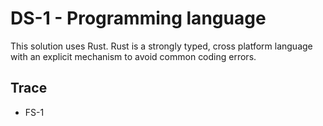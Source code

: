 # DS-1 - Programming language

This solution uses Rust. Rust is a strongly typed,
cross platform language with an explicit mechanism to avoid common coding errors.

## Trace

* FS-1
